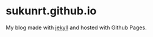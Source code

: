 # sukunrt.github.io
My blog made with [jekyll](http://jekyllrb.com) and hosted with Github Pages.


